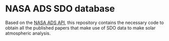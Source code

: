 # NASA ADS SDO database

Based on the [NASA ADS API](https://ui.adsabs.harvard.edu/help/api/), this repository contains the necessary code to obtain all the published papers that make use of SDO data to make solar atmospheric analysis.
